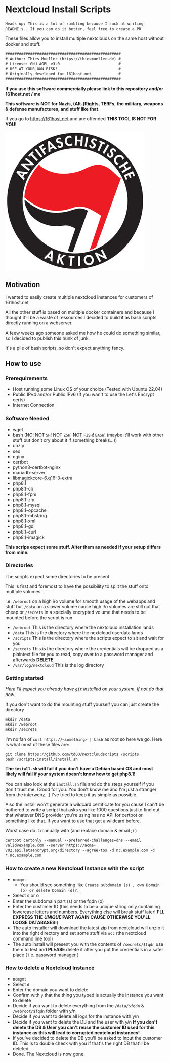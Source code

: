 Nextcloud Install Scripts
===

`Heads up: This is a lot of rambling because I suck at writing README's.. If you can do it better, feel free to create a PR`

These files allow you to install multiple nextclouds on the same host without docker and stuff.


```
###################################################
# Author: Thies Mueller (https://thiesmueller.de) #
# License: GNU AGPL v3.0                          #
# USE AT YOUR OWN RISK!                           #
# Originally developed for 161host.net            #
###################################################
```

**If you use this software commercially please link to this repository and/or 161host.net / me**

**This software is NOT for Nazis, (Alt-)Rights, TERFs, the military, weapons & defense manufactures, and stuff like that.**

If you go to https://161host.net and are offended **THIS TOOL IS NOT FOR YOU!**

![](install/antifa.png)


## Motivation

I wanted to easily create multiple nextcloud instances for customers of 161host.net

All the other stuff is based on multiple docker containers and because I thought it'll be a waste of ressources I decided to build it as bash scripts directly running on a webserver.

A feew weeks ago someone asked me how he could do something similar, so I decided to publish this hunk of junk.

It's a pile of bash scripts, so don't expect anything fancy.



## How to use

### Prerequirements

- Host running some Linux OS of your choice (Tested with Ubuntu 22.04)
- Public IPv4 and/or Public IPv6 (If you wan't to use the Let's Encrypt certs)
- Internet Connection

### Software Needed

- wget
- bash (NO! NOT `SH`! NOT `ZSH`! NOT `FISH`! `BASH`! (maybe it'll work with other stuff but don't cry about it if something breaks...))
- unzip
- sed
- nginx
- certbot
- python3-certbot-nginx
- mariadb-server
- libmagickcore-6.q16-3-extra
- php8.1
- php8.1-cli
- php8.1-fpm
- php8.1-zip
- php8.1-mysql
- php8.1-opcache
- php8.1-mbstring
- php8.1-xml
- php8.1-gd
- php8.1-curl
- php8.1-imagick

**This scrips expect some stuff. Alter them as needed if your setup differs from mine.**

### Directories

The scripts expect some directories to be present.

This is first and foremost to have the possibility to split the stuff onto multiple volumes.

i.e. `/webroot` on a high i/o volume for smooth usage of the webapps and stuff but `/data` on a slower volume cause high i/o volumes are still not that cheap or `/secrets` in a specially encrypted volume that needs to be mounted before the script is run

- `/webroot` This is the directory where the nextcloud installation lands
- `/data` This is the directory where the nextcloud userdata lands
- `/scripts` This is the directory where the scripts expect to sit and wait for you
- `/secrets` This is the directory where the credentials will be dropped as a plaintext file for you to read, copy over to a password manager and afterwards **DELETE**
- `/var/log/nextcloud` This is the log directory


### Getting started

*Here I'll expect you already have `git` installed on your system. If not do that now.*


If you don't want to do the mounting stuff yourself you can just create the directory


```
mkdir /data
mkdir /webroot
mkdir /secrets
```

I'm no fan of `curl https://<something> | bash` as root so here we go. Here is what most of these files are:

```
git clone https://github.com/td00/nextcloudscripts /scripts
bash /scripts/install/install.sh
```



**The `install.sh` will fail if you don't have a Debian based OS and most likely will fail if your system doesn't know how to get php8.1!**

You can also look at the `install.sh` file and do the steps yourself if you don't trust me. (Good for you. You don't know me and I'm just a stranger from the interwebz...) I've tried to keep it as simple as possible.

Also the install won't generate a wildcard certificate for you cause I can't be bothered to write a script that asks you like 1000 questions just to find out that whatever DNS provider you're using has no API for certbot or something like that. If you want to use that get a wildcard before.

Worst case do it manually with (and replace domain & email ;) )

```
certbot certonly --manual --preferred-challenges=dns --email valid@example.com --server https://acme-v02.api.letsencrypt.org/directory --agree-tos -d nc.example.com -d *.nc.example.com
````

### How to create a new Nextcloud Instance with the script

- `ncmgmt`
  - You should see something like `Create subdomain (s) , own Domain (o) or delete Domain (d)?:`
- Select s or o 
- Enter the subdomain part (s) or the fqdn (o)
- Enter the customer ID (this needs to be a unique string only containing lowercase letters and numbers. Everything else will break stuff later! **I'LL EXPRESS THE _UNIQUE_ PART AGAIN CAUSE OTHERWISE YOU'LL LOOSE DATABASES!**)
- The auto installer will download the latest.zip from nextcloud will unzip it into the right directory and set some stuff via `occ` (the nextcloud command line tool)
- The auto install will present you with the contents of `/secrets/$fqdn` use them to test and **PLEASE** delete it after you put the credentials in a safer place ( i.e. password manager )

### How to delete a Nextcloud Instance

- `ncmgmt`
- Select `d`
- Enter the domain you want to delete
- Confirm with `y` that the thing you typed is actually the instance you want to delete
- Decide if you want to delete everything from the `/data/$fqdn` & `/webroot/$fqdn` folder with y/n
- Decide if you want to delete all logs for the instance with y/n
- Decide if you want to delete the DB and the user with y/n **If you don't delete the DB & User you can't reuse the customer ID used for this instance as this will lead to corrupted nextcloud instances!**
- If you've decided to delete the DB you'll be asked to input the customer ID. This is to double check with you if that's the right DB that'll be deleted.
- Done. The Nextcloud is now gone.
